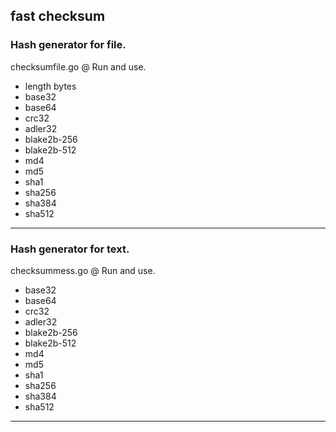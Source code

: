 **fast checksum**
------------------
### Hash generator for file. ###

checksumfile.go @ Run and use.

- length bytes
- base32
- base64
- crc32
- adler32
- blake2b-256
- blake2b-512
- md4
- md5
- sha1
- sha256
- sha384
- sha512
------------------

### Hash generator for text. ###

checksummess.go @ Run and use.

- base32
- base64
- crc32
- adler32
- blake2b-256
- blake2b-512
- md4
- md5
- sha1
- sha256
- sha384
- sha512
------------------